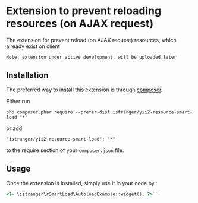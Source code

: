 Extension to prevent reloading resources (on AJAX request)
==========================================================
The extension for prevent reload (on AJAX request) resources, which already exist on client

    Note: extension under active development, will be uploaded later

Installation
------------

The preferred way to install this extension is through [composer](http://getcomposer.org/download/).

Either run

```
php composer.phar require --prefer-dist istranger/yii2-resource-smart-load "*"
```

or add

```
"istranger/yii2-resource-smart-load": "*"
```

to the require section of your `composer.json` file.


Usage
-----

Once the extension is installed, simply use it in your code by  :

```php
<?= \istranger\rSmartLoad\AutoloadExample::widget(); ?>```
